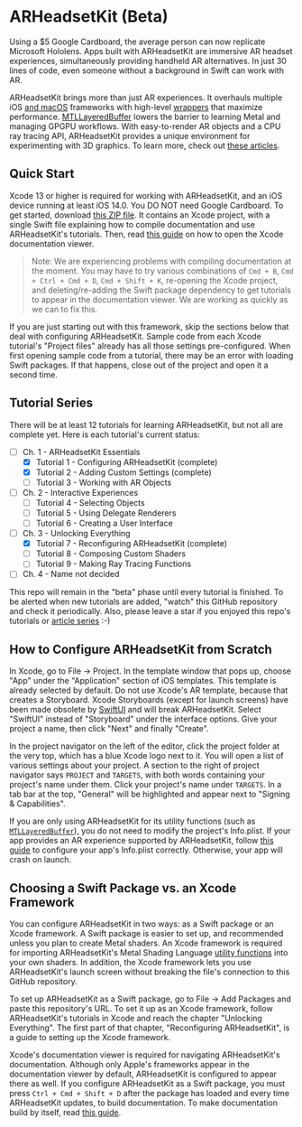 # ARHeadsetKit (Beta)

Using a $5 Google Cardboard, the average person can now replicate Microsoft Hololens. Apps built with ARHeadsetKit are immersive AR headset experiences, simultaneously providing handheld AR alternatives. In just 30 lines of code, even someone without a background in Swift can work with AR.

ARHeadsetKit brings more than just AR experiences. It overhauls multiple iOS [and macOS](docs/articles/mac-compatibility.md) frameworks with high-level [wrappers](docs/extensions-to-apple-frameworks.md) that maximize performance. [MTLLayeredBuffer](articles/layered-buffer.md) lowers the barrier to learning Metal and managing GPGPU workflows. With easy-to-render AR objects and a CPU ray tracing API, ARHeadsetKit provides a unique environment for experimenting with 3D graphics. To learn more, check out [these articles](docs/article-list.md).

## Quick Start

Xcode 13 or higher is required for working with ARHeadsetKit, and an iOS device running at least iOS 14.0. You DO NOT need Google Cardboard. To get started, download [this ZIP file](ARHeadsetKit_Documentation.zip). It contains an Xcode project, with a single Swift file explaining how to compile documentation and use ARHeadsetKit's tutorials. Then, read [this guide](docs/viewing-documentation.md) on how to open the Xcode documentation viewer.

> Note: We are experiencing problems with compiling documentation at the moment. You may have to try various combinations of `Cmd + B`, `Cmd + Ctrl + Cmd + D`, `Cmd + Shift + K`, re-opening the Xcode project, and deleting/re-adding the Swift package dependency to get tutorials to appear in the documentation viewer. We are working as quickly as we can to fix this.

If you are just starting out with this framework, skip the sections below that deal with configuring ARHeadsetKit. Sample code from each Xcode tutorial's "Project files" already has all those settings pre-configured. When first opening sample code from a tutorial, there may be an error with loading Swift packages. If that happens, close out of the project and open it a second time.

## Tutorial Series

There will be at least 12 tutorials for learning ARHeadsetKit, but not all are complete yet. Here is each tutorial's current status:

- [ ] Ch. 1 - ARHeadsetKit Essentials
  - [x] Tutorial 1 - Configuring ARHeadsetKit (complete)
  - [x] Tutorial 2 - Adding Custom Settings (complete)
  - [ ] Tutorial 3 - Working with AR Objects
- [ ] Ch. 2 - Interactive Experiences
  - [ ] Tutorial 4 - Selecting Objects
  - [ ] Tutorial 5 - Using Delegate Renderers
  - [ ] Tutorial 6 - Creating a User Interface
- [ ] Ch. 3 - Unlocking Everything
  - [x] Tutorial 7 - Reconfiguring ARHeadsetKit (complete)
  - [ ] Tutorial 8 - Composing Custom Shaders
  - [ ] Tutorial 9 - Making Ray Tracing Functions
- [ ] Ch. 4 - Name not decided

This repo will remain in the "beta" phase until every tutorial is finished. To be alerted when new tutorials are added, "watch" this GitHub repository and check it periodically. Also, please leave a star if you enjoyed this repo's tutorials or [article series](docs/article-list.md) :-)

## How to Configure ARHeadsetKit from Scratch

In Xcode, go to File -> Project. In the template window that pops up, choose "App" under the "Application" section of iOS templates. This template is already selected by default. Do not use Xcode's AR template, because that creates a Storyboard. Xcode Storyboards (except for launch screens) have been made obsolete by [SwiftUI](https://developer.apple.com/xcode/swiftui) and will break ARHeadsetKit. Select "SwiftUI" instead of "Storyboard" under the interface options. Give your project a name, then click "Next" and finally "Create".

In the project navigator on the left of the editor, click the project folder at the very top, which has a blue Xcode logo next to it. You will open a list of various settings about your project. A section to the right of project navigator says `PROJECT` and `TARGETS`, with both words containing your project's name under them. Click your project's name under `TARGETS`. In a tab bar at the top, "General" will be highlighted and appear next to "Signing &amp; Capabilities". 

If you are only using ARHeadsetKit for its utility functions (such as [`MTLLayeredBuffer`](docs/articles/layered-buffer.md)), you do not need to modify the project's Info.plist. If your app provides an AR experience supported by ARHeadsetKit, follow [this guide](docs/property-list-keys.md) to configure your app's Info.plist correctly. Otherwise, your app will crash on launch.

## Choosing a Swift Package vs. an Xcode Framework

You can configure ARHeadsetKit in two ways: as a Swift package or an Xcode framework. A Swift package is easier to set up, and recommended unless you plan to create Metal shaders. An Xcode framework is required for importing ARHeadsetKit's Metal Shading Language [utility functions](docs/metal-utilities.md) into your own shaders. In addition, the Xcode framework lets you use ARHeadsetKit's launch screen without breaking the file's connection to this GitHub repository.

To set up ARHeadsetKit as a Swift package, go to File -> Add Packages and paste this repository's URL. To set it up as an Xcode framework, follow ARHeadsetKit's tutorials in Xcode and reach the chapter "Unlocking Everything". The first part of that chapter, "Reconfiguring ARHeadsetKit", is a guide to setting up the Xcode framework.

Xcode's documentation viewer is required for navigating ARHeadsetKit's documentation. Although only Apple's frameworks appear in the documentation viewer by default, ARHeadsetKit is configured to appear there as well. If you configure ARHeadsetKit as a Swift package, you must press `Ctrl + Cmd + Shift + D` after the package has loaded and every time ARHeadsetKit updates, to build documentation. To make documentation build by itself, read [this guide](docs/building-documentation.md).
